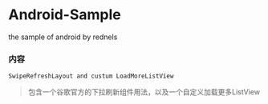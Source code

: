Android-Sample
==============

the sample of android by rednels

### 内容
    SwipeRefreshLayout and custum LoadMoreListView
> 包含一个谷歌官方的下拉刷新组件用法，以及一个自定义加载更多ListView
